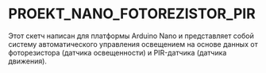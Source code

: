 # PROEKT_NANO_FOTOREZISTOR_PIR
Этот скетч написан для платформы Arduino Nano и представляет собой систему автоматического управления освещением на основе данных от фоторезистора (датчика освещенности) и PIR-датчика (датчика движения). 
